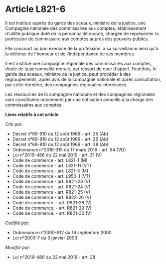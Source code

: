 # Article L821-6

Il est institué auprès du garde des sceaux, ministre de la justice, une Compagnie nationale des commissaires aux comptes,
établissement d'utilité publique doté de la personnalité morale, chargée de représenter la profession de commissaire aux
comptes auprès des pouvoirs publics.

Elle concourt au bon exercice de la profession, à sa surveillance ainsi qu'à la défense de l'honneur et de l'indépendance de
ses membres.

Il est institué une compagnie régionale des commissaires aux comptes, dotée de la personnalité morale, par ressort de cour
d'appel. Toutefois, le garde des sceaux, ministre de la justice, peut procéder à des regroupements, après avis de la
compagnie nationale et après consultation, par cette dernière, des compagnies régionales intéressées.

Les ressources de la compagnie nationale et des compagnies régionales sont constituées notamment par une cotisation annuelle
à la charge des commissaires aux comptes.

**Liens relatifs à cet article**

_Cité par_:

  - Décret n°69-810 du 12 août 1969 - art. 25 (Ab)
  - Décret n°69-810 du 12 août 1969 - art. 26 (Ab)
  - Décret n°69-810 du 12 août 1969 - art. 28 (Ab)
  - Ordonnance n°2016-315 du 17 mars 2016 - art. 54 (VD)
  - Loi n°2019-486 du 22 mai 2019 - art. 31 (V)
  - Code de commerce - art. L821-1 (M)
  - Code de commerce - art. L821-11 (VT)
  - Code de commerce - art. L821-5 (M)
  - Code de commerce - art. L950-1 (VT)
  - Code de commerce - art. R821-23 (V)
  - Code de commerce - art. R821-24 (V)
  - Code de commerce - art. R821-25 (V)
  - Code de commerce - art. R822-26 (V)
  - Code de commerce. - art. R821-28 (V)
  - Code de commerce. - art. R821-29 (V)
  - Code de commerce. - art. R821-30 (V)

_Codifié par_:

  - Ordonnance n°2000-912 du 18 septembre 2000
  - Loi n°2003-7 du 3 janvier 2003

_Modifié par_:

  - Loi n°2019-486 du 22 mai 2019 - art. 28
